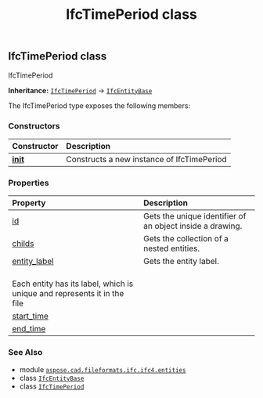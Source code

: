 ﻿---
title: IfcTimePeriod class
second_title: Aspose.CAD for Python via .NET API References
description: 
type: docs
weight: 7220
url: /python-net/aspose.cad.fileformats.ifc.ifc4.entities/ifctimeperiod/
is_root: false
---

## IfcTimePeriod class

IfcTimePeriod



**Inheritance:** [`IfcTimePeriod`](/cad/python-net/aspose.cad.fileformats.ifc.ifc4.entities/ifctimeperiod) → 
[`IfcEntityBase`](/cad/python-net/aspose.cad.fileformats.ifc/ifcentitybase)



The IfcTimePeriod type exposes the following members:

### Constructors
| Constructor | Description |
| :- | :- |
| [__init__](/cad/python-net/aspose.cad.fileformats.ifc.ifc4.entities/ifctimeperiod/__init__/#) | Constructs a new instance of IfcTimePeriod |


### Properties
| Property | Description |
| :- | :- |
| [id](/cad/python-net/aspose.cad.fileformats.ifc.ifc4.entities/ifctimeperiod/id) | Gets the unique identifier of an object inside a drawing. |
| [childs](/cad/python-net/aspose.cad.fileformats.ifc.ifc4.entities/ifctimeperiod/childs) | Gets the collection of a nested entities. |
| [entity_label](/cad/python-net/aspose.cad.fileformats.ifc.ifc4.entities/ifctimeperiod/entity_label) | Gets the entity label.<br/>Each entity has its label, which is unique and represents it in the file |
| [start_time](/cad/python-net/aspose.cad.fileformats.ifc.ifc4.entities/ifctimeperiod/start_time) |  |
| [end_time](/cad/python-net/aspose.cad.fileformats.ifc.ifc4.entities/ifctimeperiod/end_time) |  |



### See Also
* module [`aspose.cad.fileformats.ifc.ifc4.entities`](..)
* class [`IfcEntityBase`](/cad/python-net/aspose.cad.fileformats.ifc/ifcentitybase)
* class [`IfcTimePeriod`](/cad/python-net/aspose.cad.fileformats.ifc.ifc4.entities/ifctimeperiod)
